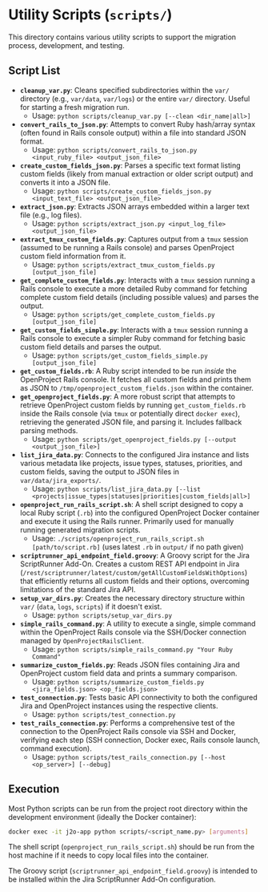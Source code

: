 # Utility Scripts (`scripts/`)

This directory contains various utility scripts to support the migration process, development, and testing.

## Script List

*   **`cleanup_var.py`**: Cleans specified subdirectories within the `var/` directory (e.g., `var/data`, `var/logs`) or the entire `var/` directory. Useful for starting a fresh migration run.
    *   Usage: `python scripts/cleanup_var.py [--clean <dir_name|all>]`
*   **`convert_rails_to_json.py`**: Attempts to convert Ruby hash/array syntax (often found in Rails console output) within a file into standard JSON format.
    *   Usage: `python scripts/convert_rails_to_json.py <input_ruby_file> <output_json_file>`
*   **`create_custom_fields_json.py`**: Parses a specific text format listing custom fields (likely from manual extraction or older script output) and converts it into a JSON file.
    *   Usage: `python scripts/create_custom_fields_json.py <input_text_file> <output_json_file>`
*   **`extract_json.py`**: Extracts JSON arrays embedded within a larger text file (e.g., log files).
    *   Usage: `python scripts/extract_json.py <input_log_file> <output_json_file>`
*   **`extract_tmux_custom_fields.py`**: Captures output from a `tmux` session (assumed to be running a Rails console) and parses OpenProject custom field information from it.
    *   Usage: `python scripts/extract_tmux_custom_fields.py [output_json_file]`
*   **`get_complete_custom_fields.py`**: Interacts with a `tmux` session running a Rails console to execute a more detailed Ruby command for fetching complete custom field details (including possible values) and parses the output.
    *   Usage: `python scripts/get_complete_custom_fields.py [output_json_file]`
*   **`get_custom_fields_simple.py`**: Interacts with a `tmux` session running a Rails console to execute a simpler Ruby command for fetching basic custom field details and parses the output.
    *   Usage: `python scripts/get_custom_fields_simple.py [output_json_file]`
*   **`get_custom_fields.rb`**: A Ruby script intended to be run *inside* the OpenProject Rails console. It fetches all custom fields and prints them as JSON to `/tmp/openproject_custom_fields.json` within the container.
*   **`get_openproject_fields.py`**: A more robust script that attempts to retrieve OpenProject custom fields by running `get_custom_fields.rb` inside the Rails console (via `tmux` or potentially direct `docker exec`), retrieving the generated JSON file, and parsing it. Includes fallback parsing methods.
    *   Usage: `python scripts/get_openproject_fields.py [--output <output_json_file>]`
*   **`list_jira_data.py`**: Connects to the configured Jira instance and lists various metadata like projects, issue types, statuses, priorities, and custom fields, saving the output to JSON files in `var/data/jira_exports/`.
    *   Usage: `python scripts/list_jira_data.py [--list <projects|issue_types|statuses|priorities|custom_fields|all>]`
*   **`openproject_run_rails_script.sh`**: A shell script designed to copy a local Ruby script (`.rb`) into the configured OpenProject Docker container and execute it using the Rails runner. Primarily used for manually running generated migration scripts.
    *   Usage: `./scripts/openproject_run_rails_script.sh [path/to/script.rb]` (uses latest `.rb` in `output/` if no path given)
*   **`scriptrunner_api_endpoint_field.groovy`**: A Groovy script for the Jira ScriptRunner Add-On. Creates a custom REST API endpoint in Jira (`/rest/scriptrunner/latest/custom/getAllCustomFieldsWithOptions`) that efficiently returns all custom fields and their options, overcoming limitations of the standard Jira API.
*   **`setup_var_dirs.py`**: Creates the necessary directory structure within `var/` (`data`, `logs`, `scripts`) if it doesn't exist.
    *   Usage: `python scripts/setup_var_dirs.py`
*   **`simple_rails_command.py`**: A utility to execute a single, simple command within the OpenProject Rails console via the SSH/Docker connection managed by `OpenProjectRailsClient`.
    *   Usage: `python scripts/simple_rails_command.py "Your Ruby Command"`
*   **`summarize_custom_fields.py`**: Reads JSON files containing Jira and OpenProject custom field data and prints a summary comparison.
    *   Usage: `python scripts/summarize_custom_fields.py <jira_fields.json> <op_fields.json>`
*   **`test_connection.py`**: Tests basic API connectivity to both the configured Jira and OpenProject instances using the respective clients.
    *   Usage: `python scripts/test_connection.py`
*   **`test_rails_connection.py`**: Performs a comprehensive test of the connection to the OpenProject Rails console via SSH and Docker, verifying each step (SSH connection, Docker exec, Rails console launch, command execution).
    *   Usage: `python scripts/test_rails_connection.py [--host <op_server>] [--debug]`

## Execution

Most Python scripts can be run from the project root directory within the development environment (ideally the Docker container):

```bash
docker exec -it j2o-app python scripts/<script_name.py> [arguments]
```

The shell script (`openproject_run_rails_script.sh`) should be run from the host machine if it needs to copy local files into the container.

The Groovy script (`scriptrunner_api_endpoint_field.groovy`) is intended to be installed within the Jira ScriptRunner Add-On configuration.
